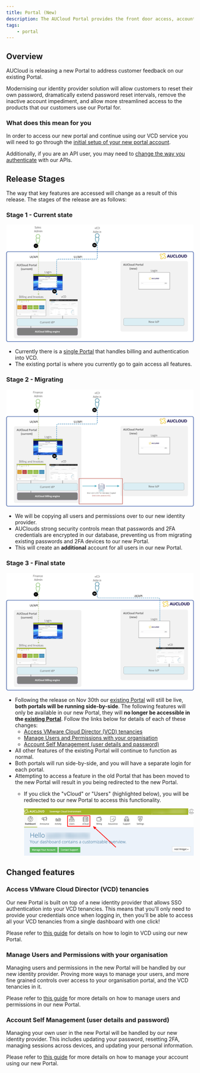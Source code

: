 ```yaml
---
title: Portal (New)
description: The AUCloud Portal provides the front door access, account management to AUCloud's infrastructure services.
tags:
    - portal
---
```


## Overview

AUCloud is releasing a new Portal to address customer feedback on our existing Portal.

Modernising our identity provider solution will allow customers to reset their own password, dramatically extend password reset intervals, remove the inactive account impediment, and allow more streamlined access to the products that our customers use our Portal for. 

### What does this mean for you

In order to access our new portal and continue using our VCD service you will need to go through the [initial setup of your new portal account](./portal-account-setup.md#initial-setup).  

Additionally, if you are an API user, you may need to [change the way you authenticate]() with our APIs.

## Release Stages

The way that key features are accessed will change as a result of this release. The stages of the release are as follows:

### Stage 1 - Current state

![current-state](./assets/portal-initial-state.png)

- Currently there is a [single Portal](https://portal.australiacloud.com.au) that handles billing and authentication into VCD.
- The existing portal is where you currently go to gain access all features.

### Stage 2 - Migrating

![migration-state](./assets/portal-migration-state.png)

- We will be copying all users and permissions over to our new identity provider.
- AUClouds strong security controls mean that passwords and 2FA credentials are encrypted in our database, preventing us from migrating existing passwords and 2FA devices to our new Portal. 
- This will create an **additional** account for all users in our new Portal.

### Stage 3 - Final state

![final-state](./assets/portal-final-state.png)

- Following the release on Nov 30th our [existing Portal](https://portal.australiacloud.com.au) will still be live, **both portals will be running side-by-side**. The following features will only be available in our new Portal, they will **no longer be accessible in the [existing Portal](https://portal.australiacloud.com.au)**. Follow the links below for details of each of these changes:
    - [Access VMware Cloud Director (VCD) tenancies](#access-vmware-cloud-director-vcd-tenancies)
    - [Manage Users and Permissions with your organisation](#manage-users-and-permissions-with-your-organisation)
    - [Account Self Management (user details and password)](#account-self-management-user-details-and-password)
- All other features of the existing Portal will continue to function as normal. 
- Both portals will run side-by-side, and you will have a separate login for each portal. 
- Attempting to access a feature in the old Portal that has been moved to the new Portal will result in you being redirected to the new Portal. 
    - If you click the "vCloud" or "Users" (highlighted below), you will be redirected to our new Portal to access this functionality. 

        ![removed-features](./assets/removed-features.png)

## Changed features

### Access VMware Cloud Director (VCD) tenancies

Our new Portal is built on top of a new identity provider that allows SSO authentication into your VCD tenancies.  This means that you'll only need to provide your credentials once when logging in, then you'll be able to access all your VCD tenancies from a single dashboard with one click!

Please refer to [this guide](./vcd-login.md) for details on how to login to VCD using our new Portal. 

### Manage Users and Permissions with your organisation

Managing users and permissions in the new Portal will be handled by our new identity provider.  Proving more ways to manage your users, and more fine grained controls over access to your organisation portal, and the VCD tenancies in it. 

Please refer to [this guide](./vcd-permissions.md) for more details on how to manage users and permissions in our new Portal. 

### Account Self Management (user details and password)

Managing your own user in the new Portal will be handled by our new identity provider.  This includes updating your password, resetting 2FA, managing sessions across devices, and updating your personal information. 

Please refer to [this guide](./portal-account-self-mgmt.md) for more details on how to manage your account using our new Portal. 